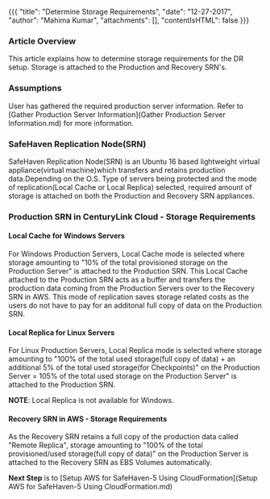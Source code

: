 {{{
  "title": "Determine Storage Requirements",
  "date": "12-27-2017",
  "author": "Mahima Kumar",
  "attachments": [],
  "contentIsHTML": false
}}}

### Article Overview
This article explains how to determine storage requirements for the DR setup. Storage is attached to the Production and Recovery SRN's.

### Assumptions
User has gathered the required production server information. Refer to [Gather Production Server Information](Gather Production Server Information.md) for more information.

### SafeHaven Replication Node(SRN)
SafeHaven Replication Node(SRN) is an Ubuntu 16 based lightweight virtual appliance(virtual machine)which transfers and retains production data.Depending on the O.S. Type of servers being protected and the mode of replication(Local Cache or Local Replica) selected, required amount of storage is attached on both the Production and Recovery SRN appliances.

### Production SRN in CenturyLink Cloud - Storage Requirements

#### Local Cache for Windows Servers
For Windows Production Servers, Local Cache mode is selected where storage amounting to "10% of the total provisioned storage on the Production Server" is attached to the Production SRN. This Local Cache attached to the Production SRN acts as a buffer and transfers the production data coming from the Production Servers over to the Recovery SRN in AWS. This mode of replication saves storage related costs as the users do not have to pay for an additonal full copy of data on the Production SRN.

#### Local Replica for Linux Servers
For Linux Production Servers, Local Replica mode is selected where storage amounting to "100% of the total used storage(full copy of data) + an additional 5% of the total used storage(for Checkpoints)" on the Production Server = 105% of the total used storage on the Production Server" is attached to the Production SRN.

**NOTE**: Local Replica is not available for Windows.

#### Recovery SRN in AWS - Storage Requirements
As the Recovery SRN retains a full copy of the production data called "Remote Replica", storage amounting to "100% of the total provisioned/used storage(full copy of data)" on the Production Server is attached to the Recovery SRN as EBS Volumes automatically.

**Next Step** is to [Setup AWS for SafeHaven-5 Using CloudFormation](Setup AWS for SafeHaven-5 Using CloudFormation.md)
